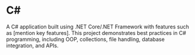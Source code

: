 # C#
A C# application built using .NET Core/.NET Framework with features such as [mention key features]. This project demonstrates best practices in C# programming, including OOP, collections, file handling, database integration, and APIs.
